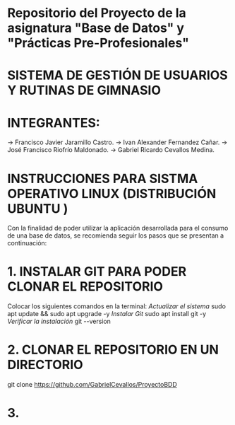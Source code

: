 # Repositorio del Proyecto de la asignatura "Base de Datos" y "Prácticas Pre-Profesionales"

# SISTEMA DE GESTIÓN DE USUARIOS Y RUTINAS DE GIMNASIO

# INTEGRANTES:
-> Francisco Javier Jaramillo Castro.
-> Ivan Alexander Fernandez Cañar.
-> José Francisco Riofrío Maldonado.
-> Gabriel Ricardo Cevallos Medina.


# INSTRUCCIONES PARA SISTMA OPERATIVO LINUX (DISTRIBUCIÓN UBUNTU )
Con la finalidad de poder utilizar la aplicación desarrollada para el consumo de una base de datos, se recomienda seguir los pasos que se presentan a continuación:

# 1. INSTALAR GIT PARA PODER CLONAR EL REPOSITORIO
Colocar los siguientes comandos en la terminal:
*Actualizar el sistema*
sudo apt update && sudo apt upgrade -y
*Instalar Git*
sudo apt install git -y
*Verificar la instalación*
git --version



# 2. CLONAR EL REPOSITORIO EN UN DIRECTORIO

git clone https://github.com/GabrielCevallos/ProyectoBDD


# 3. 


